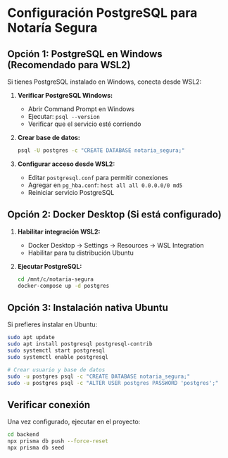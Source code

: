 # Configuración PostgreSQL para Notaría Segura

## Opción 1: PostgreSQL en Windows (Recomendado para WSL2)

Si tienes PostgreSQL instalado en Windows, conecta desde WSL2:

1. **Verificar PostgreSQL Windows:**
   - Abrir Command Prompt en Windows
   - Ejecutar: `psql --version`
   - Verificar que el servicio esté corriendo

2. **Crear base de datos:**
   ```cmd
   psql -U postgres -c "CREATE DATABASE notaria_segura;"
   ```

3. **Configurar acceso desde WSL2:**
   - Editar `postgresql.conf` para permitir conexiones
   - Agregar en `pg_hba.conf`: `host all all 0.0.0.0/0 md5`
   - Reiniciar servicio PostgreSQL

## Opción 2: Docker Desktop (Si está configurado)

1. **Habilitar integración WSL2:**
   - Docker Desktop → Settings → Resources → WSL Integration
   - Habilitar para tu distribución Ubuntu

2. **Ejecutar PostgreSQL:**
   ```bash
   cd /mnt/c/notaria-segura
   docker-compose up -d postgres
   ```

## Opción 3: Instalación nativa Ubuntu

Si prefieres instalar en Ubuntu:

```bash
sudo apt update
sudo apt install postgresql postgresql-contrib
sudo systemctl start postgresql
sudo systemctl enable postgresql

# Crear usuario y base de datos
sudo -u postgres psql -c "CREATE DATABASE notaria_segura;"
sudo -u postgres psql -c "ALTER USER postgres PASSWORD 'postgres';"
```

## Verificar conexión

Una vez configurado, ejecutar en el proyecto:

```bash
cd backend
npx prisma db push --force-reset
npx prisma db seed
```